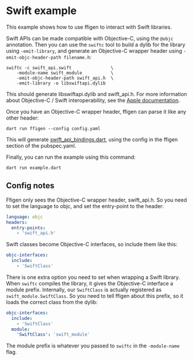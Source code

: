 # Swift example

This example shows how to use ffigen to interact with Swift libraries.

Swift APIs can be made compatible with Objective-C, using the `@objc`
annotation. Then you can use the `swiftc` tool to build a dylib for the library
using `-emit-library`, and generate an Objective-C wrapper header using
`-emit-objc-header-path filename.h`:

```shell
swiftc -c swift_api.swift               \
    -module-name swift_module           \
    -emit-objc-header-path swift_api.h  \
    -emit-library -o libswiftapi.dylib
```

This should generate libswiftapi.dylib and swift_api.h.
For more information about Objective-C / Swift interoperability, see the
[Apple documentation](https://developer.apple.com/documentation/swift/importing-swift-into-objective-c).

Once you have an Objective-C wrapper header, ffigen can parse it like
any other header:

```shell
dart run ffigen --config config.yaml
```

This will generate [swift_api_bindings.dart](./swift_api_bindings.dart),
using the config in the ffigen section of the pubspec.yaml.

Finally, you can run the example using this command:

```shell
dart run example.dart
```

## Config notes

Ffigen only sees the Objective-C wrapper header, swift_api.h. So you
need to set the language to objc, and set the entry-point to the header:

```yaml
language: objc
headers:
  entry-points:
    - 'swift_api.h'
```

Swift classes become Objective-C interfaces, so include them like this:

```yaml
objc-interfaces:
  include:
    - 'SwiftClass'
```

There is one extra option you need to set when wrapping a Swift library.
When `swiftc` compiles the library, it gives the Objective-C interface
a module prefix. Internally, our `SwiftClass` is actually registered
as `swift_module.SwiftClass`. So you need to tell ffigen about this prefix,
so it loads the correct class from the dylib:

```yaml
objc-interfaces:
  include:
    - 'SwiftClass'
  module:
    'SwiftClass': 'swift_module'
```

The module prefix is whatever you passed to `swiftc` in the
`-module-name` flag.
